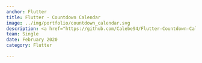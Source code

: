 ```yaml
---
anchor: Flutter
title: Flutter - Countdown Calendar
image: ../img/portfolio/countdown_calendar.svg
description: <a href="https://github.com/Calebe94/Flutter-Countdown-Calendar">Countdown Calendar</a> is a Flutter Application to help you see the days tick down to your vacation, weding, or birthday party. Get notified every day how many days are left until the event. And keep track of the events you have.
team: Single
date: February 2020
category: Flutter

---
```

